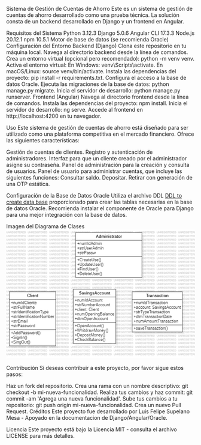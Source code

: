 Sistema de Gestión de Cuentas de Ahorro
Este es un sistema de gestión de cuentas de ahorro desarrollado como una prueba técnica. La solución consta de un backend desarrollado en Django y un frontend en Angular.

Requisitos del Sistema
Python 3.12.3
Django 5.0.6
Angular CLI 17.3.3
Node.js 20.12.1
npm 10.5.1
Motor de base de datos (se recomienda Oracle)
Configuración del Entorno
Backend (Django)
Clona este repositorio en tu máquina local.
Navega al directorio backend desde la línea de comandos.
Crea un entorno virtual (opcional pero recomendado): python -m venv venv.
Activa el entorno virtual:
En Windows: venv\Scripts\activate.
En macOS/Linux: source venv/bin/activate.
Instala las dependencias del proyecto: pip install -r requirements.txt.
Configura el acceso a la base de datos Oracle.
Ejecuta las migraciones de la base de datos: python manage.py migrate.
Inicia el servidor de desarrollo: python manage.py runserver.
Frontend (Angular)
Navega al directorio frontend desde la línea de comandos.
Instala las dependencias del proyecto: npm install.
Inicia el servidor de desarrollo: ng serve.
Accede al frontend en http://localhost:4200 en tu navegador.

Uso
Este sistema de gestión de cuentas de ahorro está diseñado para ser utilizado como una plataforma competitiva en el mercado financiero. Ofrece las siguientes características:

Gestión de cuentas de clientes.
Registro y autenticación de administradores.
Interfaz para que un cliente creado por el administrador asigne su contraseña.
Panel de administración para la creación y consulta de usuarios.
Panel de usuario para administrar cuentas, que incluye las siguientes funciones:
Consultar saldo.
Depositar.
Retirar con generación de una OTP estática.

Configuración de la Base de Datos Oracle
Utiliza el archivo DDL [DDL to create data base](DDL_DJANGO_PROOF.SQL) proporcionado para crear las tablas necesarias en la base de datos Oracle.
Recomienda instalar el componente de Oracle para Django para una mejor integración con la base de datos.


Imagen del Diagrama de Clases
![Class diagram](ClassDiagram.png)

Contribución
Si deseas contribuir a este proyecto, por favor sigue estos pasos:

Haz un fork del repositorio.
Crea una rama con un nombre descriptivo: git checkout -b mi-nueva-funcionalidad.
Realiza tus cambios y haz commit: git commit -am 'Agrega una nueva funcionalidad'.
Sube tus cambios a tu repositorio: git push origin mi-nueva-funcionalidad.
Crea un nuevo Pull Request.
Créditos
Este proyecto fue desarrollado por Luis Felipe Supelano Mesa - Apoyado en la documentacion de Django/Angular/Oracle.

Licencia
Este proyecto está bajo la Licencia MIT - consulta el archivo LICENSE para más detalles.
